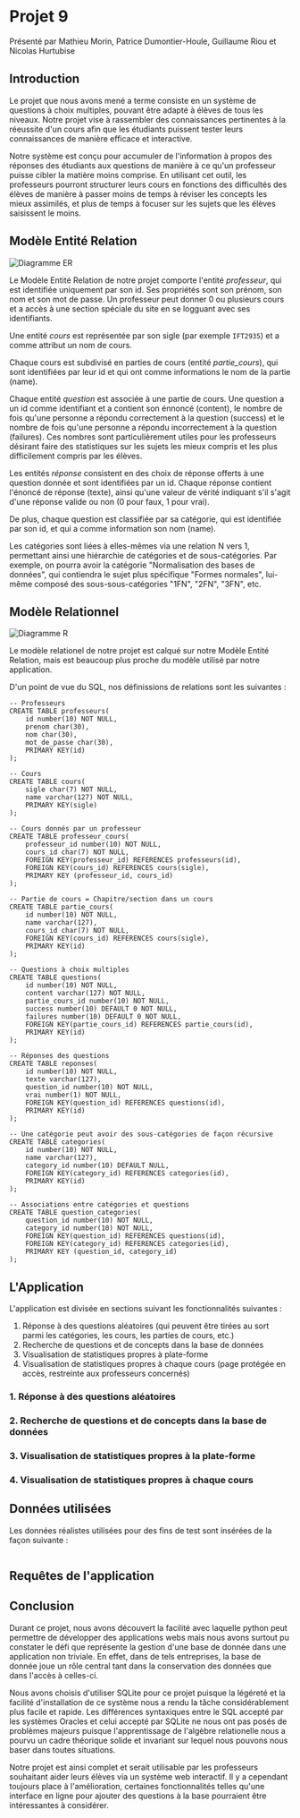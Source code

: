 # Projet 9

Présenté par Mathieu Morin, Patrice Dumontier-Houle, Guillaume Riou et Nicolas Hurtubise

## Introduction

Le projet que nous avons mené a terme consiste en un système de questions à choix multiples, pouvant être adapté à élèves de tous les niveaux. Notre projet vise à rassembler des connaissances pertinentes à la réeussite d'un cours afin que les étudiants puissent tester leurs connaissances de manière efficace et interactive.

Notre système est conçu pour accumuler de l'information à propos des réponses des étudiants aux questions de manière à ce qu'un professeur puisse cibler la matière moins comprise. En utilisant cet outil, les professeurs pourront structurer leurs cours en fonctions des difficultés des élèves de manière à passer moins de temps à réviser les concepts les mieux assimilés, et plus de temps à focuser sur les sujets que les élèves saisissent le moins.

## Modèle Entité Relation

![Diagramme ER](Diag-ER.jpg)

Le Modèle Entité Relation de notre projet comporte l'entité *professeur*, qui est identifiée uniquement par son id. Ses propriétés sont son prénom, son nom et son mot de passe. Un professeur peut donner 0 ou plusieurs cours et a accès à une section spéciale du site en se logguant avec ses identifiants.

Une entité *cours* est représentée par son sigle (par exemple `IFT2935`) et a comme attribut un nom de cours.

Chaque cours est subdivisé en parties de cours (entité *partie_cours*), qui sont identifiées par leur id et qui ont comme informations le nom de la partie (name).

Chaque entité *question* est associée à une partie de cours. Une question a un id comme identifiant et a contient son énnoncé (content), le nombre de fois qu'une personne a répondu correctement à la question (success) et le nombre de fois qu'une personne a répondu incorrectement à la question (failures). Ces nombres sont particulièrement utiles pour les professeurs désirant faire des statistiques sur les sujets les mieux compris et les plus difficilement compris par les élèves.

Les entités *réponse* consistent en des choix de réponse offerts à une question donnée et sont identifiées par un id.
Chaque réponse contient l'énoncé de réponse (texte), ainsi qu'une valeur de vérité indiquant s'il s'agit d'une réponse valide ou non (0 pour faux, 1 pour vrai).

De plus, chaque question est classifiée par sa catégorie, qui est identifiée par son id, et qui a comme information son nom (name).

Les catégories sont liées à elles-mêmes via une relation N vers 1, permettant ainsi une hiérarchie de catégories et de sous-catégories. Par exemple, on pourra avoir la catégorie "Normalisation des bases de données", qui contiendra le sujet plus spécifique "Formes normales", lui-même composé des sous-sous-catégories "1FN", "2FN", "3FN", etc.

## Modèle Relationnel

![Diagramme R](Diag-R.jpg)

Le modèle relationel de notre projet est calqué sur notre Modèle Entité Relation, mais est beaucoup plus proche du modèle utilisé par notre application.

D'un point de vue du SQL, nos définissions de relations sont les suivantes :

```
-- Professeurs
CREATE TABLE professeurs(
    id number(10) NOT NULL,
    prenom char(30),
    nom char(30),
    mot_de_passe char(30),
    PRIMARY KEY(id)
);

-- Cours
CREATE TABLE cours(
    sigle char(7) NOT NULL,
    name varchar(127) NOT NULL,
    PRIMARY KEY(sigle)
);

-- Cours donnés par un professeur
CREATE TABLE professeur_cours(
    professeur_id number(10) NOT NULL,
    cours_id char(7) NOT NULL,
    FOREIGN KEY(professeur_id) REFERENCES professeurs(id),
    FOREIGN KEY(cours_id) REFERENCES cours(sigle),
    PRIMARY KEY (professeur_id, cours_id)
);

-- Partie de cours = Chapitre/section dans un cours
CREATE TABLE partie_cours(
    id number(10) NOT NULL,
    name varchar(127),
    cours_id char(7) NOT NULL,
    FOREIGN KEY(cours_id) REFERENCES cours(sigle),
    PRIMARY KEY(id)
);

-- Questions à choix multiples
CREATE TABLE questions(
    id number(10) NOT NULL,
    content varchar(127) NOT NULL,
    partie_cours_id number(10) NOT NULL,
    success number(10) DEFAULT 0 NOT NULL,
    failures number(10) DEFAULT 0 NOT NULL,
    FOREIGN KEY(partie_cours_id) REFERENCES partie_cours(id),
    PRIMARY KEY(id)
);

-- Réponses des questions
CREATE TABLE reponses(
    id number(10) NOT NULL,
    texte varchar(127),
    question_id number(10) NOT NULL,
    vrai number(1) NOT NULL,
    FOREIGN KEY(question_id) REFERENCES questions(id),
    PRIMARY KEY(id)
);

-- Une catégorie peut avoir des sous-catégories de façon récursive
CREATE TABLE categories(
    id number(10) NOT NULL,
    name varchar(127),
    category_id number(10) DEFAULT NULL,
    FOREIGN KEY(category_id) REFERENCES categories(id),
    PRIMARY KEY(id)
);

-- Associations entre catégories et questions
CREATE TABLE question_categories(
    question_id number(10) NOT NULL,
    category_id number(10) NOT NULL,
    FOREIGN KEY(question_id) REFERENCES questions(id),
    FOREIGN KEY(category_id) REFERENCES categories(id),
    PRIMARY KEY (question_id, category_id)
);
```

## L'Application

L'application est divisée en sections suivant les fonctionnalités suivantes :

1. Réponse à des questions aléatoires (qui peuvent être tirées au sort parmi les catégories, les cours, les parties de cours, etc.)
2. Recherche de questions et de concepts dans la base de données
3. Visualisation de statistiques propres à plate-forme
4. Visualisation de statistiques propres à chaque cours (page protégée en accès, restreinte aux professeurs concernés)

### 1. Réponse à des questions aléatoires

### 2. Recherche de questions et de concepts dans la base de données

### 3. Visualisation de statistiques propres à la plate-forme

### 4. Visualisation de statistiques propres à chaque cours

## Données utilisées

Les données réalistes utilisées pour des fins de test sont insérées de la façon suivante :

```

```

## Requêtes de l'application




## Conclusion

Durant ce projet, nous avons découvert la facilité avec laquelle python peut permettre de développer des applications webs mais nous avons surtout pu constater le défi que représente la gestion d'une base de donnée dans une application non triviale. En effet, dans de tels entreprises, la base de donnée joue un rôle central tant dans la conservation des données que dans l'accès à celles-ci.

Nous avons choisis d'utiliser SQLite pour ce projet puisque la légéreté et la facilité d'installation de ce système nous a rendu la tâche considérablement plus facile et rapide. Les différences syntaxiques entre le SQL accepté par les systèmes Oracles et celui accepté par SQLite ne nous ont pas posés de problèmes majeurs puisque l'apprentissage de l'algèbre relationelle nous a pourvu un cadre théorique solide et invariant sur lequel nous pouvons nous baser dans toutes situations.

Notre projet est ainsi complet et serait utilisable par les professeurs souhaitant aider leurs élèves via un système web interactif. Il y a cependant toujours place à l'amélioration, certaines fonctionnalités telles qu'une interface en ligne pour ajouter des questions à la base pourraient être intéressantes à considérer.
